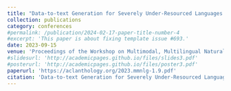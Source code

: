 ```yaml
---
title: "Data-to-text Generation for Severely Under-Resourced Languages with GPT-3.5: A Bit of Help Needed from Google Translate (WebNLG 2023)"
collection: publications
category: conferences
#permalink: /publication/2024-02-17-paper-title-number-4
#excerpt: 'This paper is about fixing template issue #693.'
date: 2023-09-15
venue: 'Proceedings of the Workshop on Multimodal, Multilingual Natural Language Generation and Multilingual WebNLG Challenge (MM-NLG 2023)'
#slidesurl: 'http://academicpages.github.io/files/slides3.pdf'
#posterurl: 'http://academicpages.github.io/files/poster3.pdf'
paperurl: 'https://aclanthology.org/2023.mmnlg-1.9.pdf'
citation: 'Data-to-text Generation for Severely Under-Resourced Languages with GPT-3.5: A Bit of Help Needed from Google Translate (WebNLG 2023) (Lorandi & Belz, MMNLG-WS 2023)'
---
```


<!-- The contents above will be part of a list of publications, if the user clicks the link for the publication than the contents of section will be rendered as a full page, allowing you to provide more information about the paper for the reader. When publications are displayed as a single page, the contents of the above "citation" field will automatically be included below this section in a smaller font. -->
